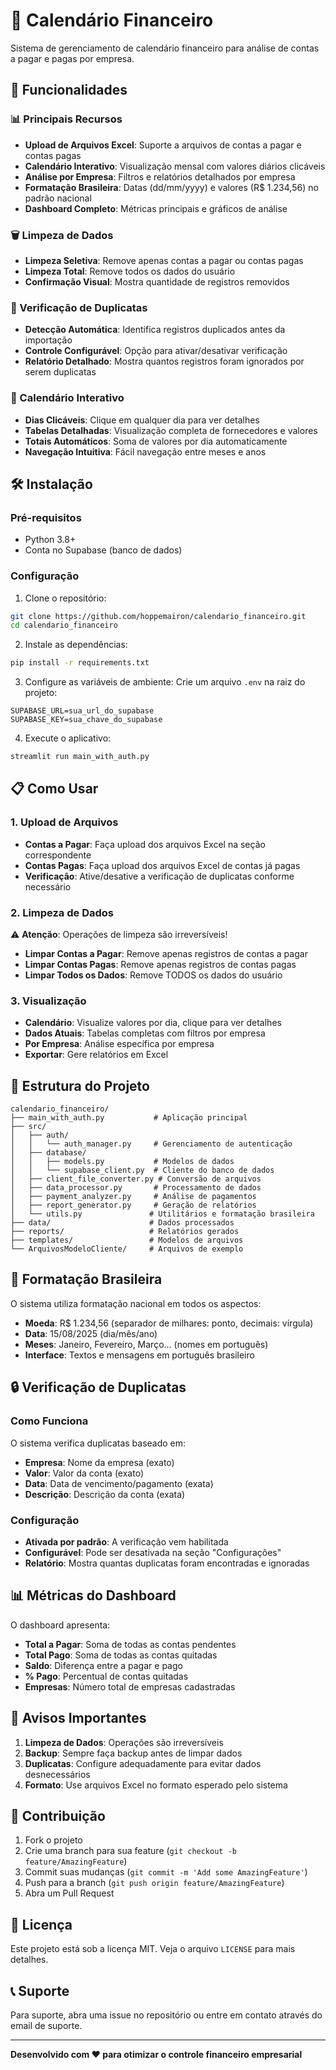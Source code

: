 # 📅 Calendário Financeiro

Sistema de gerenciamento de calendário financeiro para análise de contas a pagar e pagas por empresa.

## 🚀 Funcionalidades

### 📊 Principais Recursos
- **Upload de Arquivos Excel**: Suporte a arquivos de contas a pagar e contas pagas
- **Calendário Interativo**: Visualização mensal com valores diários clicáveis
- **Análise por Empresa**: Filtros e relatórios detalhados por empresa
- **Formatação Brasileira**: Datas (dd/mm/yyyy) e valores (R$ 1.234,56) no padrão nacional
- **Dashboard Completo**: Métricas principais e gráficos de análise

### 🗑️ Limpeza de Dados
- **Limpeza Seletiva**: Remove apenas contas a pagar ou contas pagas
- **Limpeza Total**: Remove todos os dados do usuário
- **Confirmação Visual**: Mostra quantidade de registros removidos

### 🔄 Verificação de Duplicatas
- **Detecção Automática**: Identifica registros duplicados antes da importação
- **Controle Configurável**: Opção para ativar/desativar verificação
- **Relatório Detalhado**: Mostra quantos registros foram ignorados por serem duplicatas

### 📅 Calendário Interativo
- **Dias Clicáveis**: Clique em qualquer dia para ver detalhes
- **Tabelas Detalhadas**: Visualização completa de fornecedores e valores
- **Totais Automáticos**: Soma de valores por dia automaticamente
- **Navegação Intuitiva**: Fácil navegação entre meses e anos

## 🛠️ Instalação

### Pré-requisitos
- Python 3.8+
- Conta no Supabase (banco de dados)

### Configuração
1. Clone o repositório:
```bash
git clone https://github.com/hoppemairon/calendario_financeiro.git
cd calendario_financeiro
```

2. Instale as dependências:
```bash
pip install -r requirements.txt
```

3. Configure as variáveis de ambiente:
Crie um arquivo `.env` na raiz do projeto:
```env
SUPABASE_URL=sua_url_do_supabase
SUPABASE_KEY=sua_chave_do_supabase
```

4. Execute o aplicativo:
```bash
streamlit run main_with_auth.py
```

## 📋 Como Usar

### 1. Upload de Arquivos
- **Contas a Pagar**: Faça upload dos arquivos Excel na seção correspondente
- **Contas Pagas**: Faça upload dos arquivos Excel de contas já pagas
- **Verificação**: Ative/desative a verificação de duplicatas conforme necessário

### 2. Limpeza de Dados
⚠️ **Atenção**: Operações de limpeza são irreversíveis!

- **Limpar Contas a Pagar**: Remove apenas registros de contas a pagar
- **Limpar Contas Pagas**: Remove apenas registros de contas pagas  
- **Limpar Todos os Dados**: Remove TODOS os dados do usuário

### 3. Visualização
- **Calendário**: Visualize valores por dia, clique para ver detalhes
- **Dados Atuais**: Tabelas completas com filtros por empresa
- **Por Empresa**: Análise específica por empresa
- **Exportar**: Gere relatórios em Excel

## 🔧 Estrutura do Projeto

```
calendario_financeiro/
├── main_with_auth.py           # Aplicação principal
├── src/
│   ├── auth/
│   │   └── auth_manager.py     # Gerenciamento de autenticação
│   ├── database/
│   │   ├── models.py           # Modelos de dados
│   │   └── supabase_client.py  # Cliente do banco de dados
│   ├── client_file_converter.py # Conversão de arquivos
│   ├── data_processor.py       # Processamento de dados
│   ├── payment_analyzer.py     # Análise de pagamentos
│   ├── report_generator.py     # Geração de relatórios
│   └── utils.py               # Utilitários e formatação brasileira
├── data/                      # Dados processados
├── reports/                   # Relatórios gerados
├── templates/                 # Modelos de arquivos
└── ArquivosModeloCliente/     # Arquivos de exemplo
```

## 🎯 Formatação Brasileira

O sistema utiliza formatação nacional em todos os aspectos:
- **Moeda**: R$ 1.234,56 (separador de milhares: ponto, decimais: vírgula)
- **Data**: 15/08/2025 (dia/mês/ano)
- **Meses**: Janeiro, Fevereiro, Março... (nomes em português)
- **Interface**: Textos e mensagens em português brasileiro

## 🔒 Verificação de Duplicatas

### Como Funciona
O sistema verifica duplicatas baseado em:
- **Empresa**: Nome da empresa (exato)
- **Valor**: Valor da conta (exato)
- **Data**: Data de vencimento/pagamento (exata)
- **Descrição**: Descrição da conta (exata)

### Configuração
- **Ativada por padrão**: A verificação vem habilitada
- **Configurável**: Pode ser desativada na seção "Configurações"
- **Relatório**: Mostra quantas duplicatas foram encontradas e ignoradas

## 📊 Métricas do Dashboard

O dashboard apresenta:
- **Total a Pagar**: Soma de todas as contas pendentes
- **Total Pago**: Soma de todas as contas quitadas
- **Saldo**: Diferença entre a pagar e pago
- **% Pago**: Percentual de contas quitadas
- **Empresas**: Número total de empresas cadastradas

## 🚨 Avisos Importantes

1. **Limpeza de Dados**: Operações são irreversíveis
2. **Backup**: Sempre faça backup antes de limpar dados
3. **Duplicatas**: Configure adequadamente para evitar dados desnecessários
4. **Formato**: Use arquivos Excel no formato esperado pelo sistema

## 🤝 Contribuição

1. Fork o projeto
2. Crie uma branch para sua feature (`git checkout -b feature/AmazingFeature`)
3. Commit suas mudanças (`git commit -m 'Add some AmazingFeature'`)
4. Push para a branch (`git push origin feature/AmazingFeature`)
5. Abra um Pull Request

## 📝 Licença

Este projeto está sob a licença MIT. Veja o arquivo `LICENSE` para mais detalhes.

## 📞 Suporte

Para suporte, abra uma issue no repositório ou entre em contato através do email de suporte.

---

**Desenvolvido com ❤️ para otimizar o controle financeiro empresarial**
